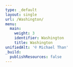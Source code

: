 ```yaml
---
type: _default
layout: single
url: /Washington/
menu:
  main:
    weight: 3
    identifier: Washington
    title: Washington
unifiedAlt: '© Michael Than'
_build:
  publishResources: false
---
```

